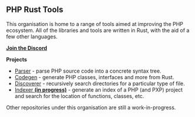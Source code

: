 ## PHP Rust Tools

This organisation is home to a range of tools aimed at improving the PHP ecosystem. All of the libraries and tools are written in Rust, with the aid of a few other languages.

**[Join the Discord](https://discord.gg/mCTx877dsV)**

**Projects**
* [Parser](https://github.com/php-rust-tools/parser) - parse PHP source code into a concrete syntax tree.
* [Codegen](https://github.com/php-rust-tools/codegen) - generate PHP classes, interfaces and more from Rust.
* [Discoverer](https://github.com/php-rust-tools/discoverer) - recursively search directories for a particular type of file.
* [Indexer **(in progress)**](https://github.com/php-rust-tools/indexer) - generate an index of a PHP (and PXP) project and search for the location of functions, classes, etc.

Other repositories under this organisation are still a work-in-progress.
